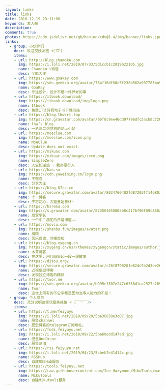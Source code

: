 ```yaml
---
layout: links
title: links
date: 2018-12-19 23:11:06
keywords: 友人帐
description: 
comments: true
photos: https://cdn.jsdelivr.net/gh/honjun/cdn@1.4/img/banner/links.jpg
links:
  - group: 小伙伴们
    desc: 欢迎交换友链 ꉂ(ˊᗜˋ)
    items:
    - url: http://blog.chamoku.com
      img: https://i.loli.net/2019/07/03/5d1ccb1c2019b22105.jpg
      name: Chamoku's物语
      desc: 全能大佬
    - url: https://www.goakay.com
      img: https://sdn.geekzu.org/avatar/734f16df68c5f238b562a907783ba981?s=64&d=retro&r=g
      name: GoaKay
      desc: 专注设计，设计不是一件养老的事
    - url: https://itbook.download/
      img: https://itbook.download/img/logo.png
      name: Itbook
      desc: 免费IT计算机电子书下载网站
    - url: https://blog.lhwcrt.top
      img: https://cn.gravatar.com/avatar/9bf8c9ee46dd97796dfc5acb8c720909?s=80&d=https%3A%2F%2Fcn.gravatar.com%2Favatar%2Fb745710ae6b0ce9dfb13f5b7c0956be1&r=g
      name: lhw’s blog
      desc: 一名高二信竞狗的网上小站
    - url: https://moeclue.com
      img: https://moeclue.com/icon.png
      name: MoeClue
      desc: Update does not exist.
    - url: https://mikuac.com
      img: https://mikuac.com/images/zero.png
      name: SimpleZero
      desc: 人生如逆旅 · 我亦是行人
    - url: https://hao.su
      img: https://cdn.yuweining.cn/logo.png
      name: 不死鸟
      desc: 分享为王
    - url: https://blog.67cc.cn
      img: https://secure.gravatar.com/avatar/8024760402fd87203ff14680a76083bb?s=64&r=G&d=
      name: 十一博客
      desc: 不忘初心，方能善始善终~
    - url: https://haremu.com
      img: https://s.gravatar.com/avatar/823503050003b8c417bf90f89c850a87?s=500
      name: 后宫学长
      desc: 一个中二病宅的日常博客……
    - url: https://novcu.com
      img: https://shanbu.fun/images/avatar.png
      name: 樗顾
      desc: 苦乐自渡，冷暖自知
    - url: https://blog.xygeng.cn
      img: https://xygeng.cn/usr/themes/xygengcn/static/images/author.jpg
      name: 木芽博客
      desc: 在这里，用代码串起一段一段故事
    - url: https://ditou.org/
      img: https://secure.gravatar.com/avatar/c26f879020fe624c9b2d3ee26aadac8a?s=64&d=mm&r=g
      name: 近视眼逛博客
      desc: 发现独立博客的精彩
    - url: https://twor.me
      img: https://sdn.geekzu.org/avatar/b995e1307e247c6358d1ca2527c2890a?s=80&d=https%3A%2F%2Fcn.gravatar.com%2Favatar%2Fb745710ae6b0ce9dfb13f5b7c0956be1&r=g
      name: Twor
      desc: 这世上所有的不公平都是因为当事人能力的不足！
  - group: 个人项目
    desc: 充分说明这家伙是条咸鱼 < (￣︶￣)>
    items:
    - url: https://t.me/feiyuyu
      img: https://i.loli.net/2018/09/20/5ba36038e3c07.jpg
      name: 肥鱼channel
      desc: 肥鱼博客的telegram订阅地址。
    - url: https://fodi.feiyuyu.net
      img: https://i.loli.net/2018/09/22/5ba60edd147ad.jpg
      name: 肥鱼OneDrive
      desc: 肥鱼落泪
    - url: https://rss.feiyuyu.net
      img: https://i.loli.net/2019/04/23/5cbeb7e41414c.png
      name: RSSHub
      desc: 自建RSSHub服务
    - url: https://tools.feiyuyu.net
      img: https://raw.githubusercontent.com/Ice-Hazymoon/MikuTools/master/static/icon.png
      name: MikuTools
      desc: 自建Mikutools服务
---
```

